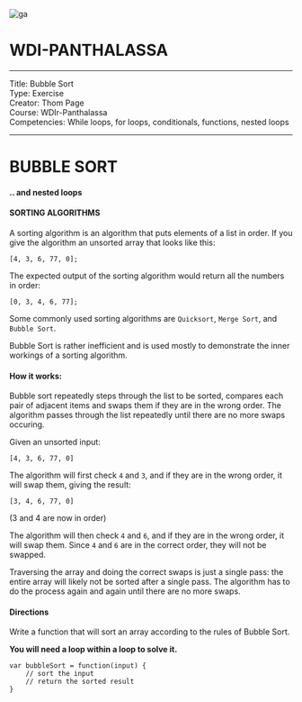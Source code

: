 ![ga](http://mobbook.generalassemb.ly/ga_cog.png)

# WDI-PANTHALASSA

---
Title: Bubble Sort <br>
Type: Exercise <br>
Creator:
    Thom Page <br>
    Course: WDIr-Panthalassa<br>
Competencies: While loops, for loops, conditionals, functions, nested loops<br>

---


# BUBBLE SORT
#### .. and nested loops


#### SORTING ALGORITHMS


A sorting algorithm is an algorithm that puts elements of a list in order. If you give the algorithm an unsorted array that looks like this:

```
[4, 3, 6, 77, 0];
```

The expected output of the sorting algorithm would return all the numbers in order:

```
[0, 3, 4, 6, 77];
```

Some commonly used sorting algorithms are `Quicksort`, `Merge Sort`, and `Bubble Sort`. 

Bubble Sort is rather inefficient and is used mostly to demonstrate the inner workings of a sorting algorithm.


#### How it works:

Bubble sort repeatedly steps through the list to be sorted, compares each pair of adjacent items and swaps them if they are in the wrong order. The algorithm passes through the list repeatedly until there are no more swaps occuring.

Given an unsorted input:

```
[4, 3, 6, 77, 0]
```

The algorithm will first check `4` and `3`, and if they are in the wrong order, it will swap them, giving the result:

```
[3, 4, 6, 77, 0]
```

(3 and 4 are now in order)

The algorithm will then check `4` and `6`, and if they are in the wrong order, it will swap them. Since `4` and `6` are in the correct order, they will not be swapped.

Traversing the array and doing the correct swaps is just a single pass: the entire array will likely not be sorted after a single pass. The algorithm has to do the process again and again until there are no more swaps. 

#### Directions

Write a function that will sort an array according to the rules of Bubble Sort.

**You will need a loop within a loop to solve it.**

```
var bubbleSort = function(input) {
	// sort the input
	// return the sorted result
}
```







